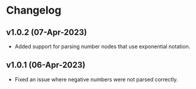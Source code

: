 # Changelog

## v1.0.2 (07-Apr-2023)

- Added support for parsing number nodes that use exponential notation.

## v1.0.1 (06-Apr-2023)

- Fixed an issue where negative numbers were not parsed correctly.